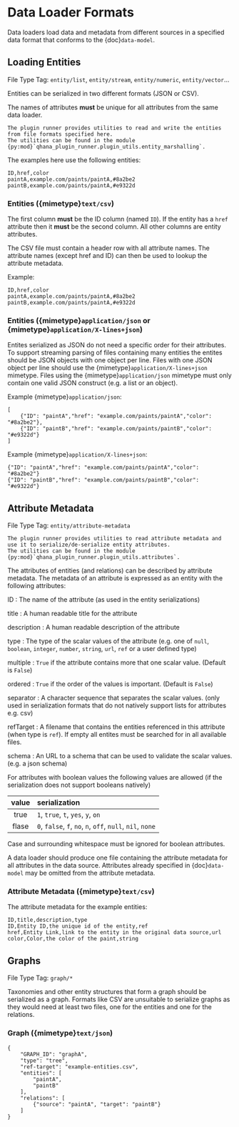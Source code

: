 # Data Loader Formats

Data loaders load data and metadata from different sources in a specified data format that conforms to the {doc}`data-model`.

## Loading Entities

File Type Tag: `entity/list`, `entity/stream`, `entity/numeric`, `entity/vector`...

Entities can be serialized in two different formats (JSON or CSV).

The names of attributes **must** be unique for all attributes from the same data loader.

```{note}
The plugin runner provides utilities to read and write the entities from file formats specified here.
The utilities can be found in the module {py:mod}`qhana_plugin_runner.plugin_utils.entity_marshalling`.
```

The examples here use the following entities:

```{csv-table}
ID,href,color
paintA,example.com/paints/paintA,#8a2be2
paintB,example.com/paints/paintA,#e9322d
```

### Entities ({mimetype}`text/csv`)

The first column **must** be the ID column (named `ID`).
If the entity has a `href` attribute then it **must** be the second column.
All other columns are entity attributes.

The CSV file must contain a header row with all attribute names.
The attribute names (except href and ID) can then be used to lookup the attribute metadata.

Example:


```{code-block} text
ID,href,color
paintA,example.com/paints/paintA,#8a2be2
paintB,example.com/paints/paintA,#e9322d
```

### Entities ({mimetype}`application/json` or {mimetype}`application/X-lines+json`)

Entites serialized as JSON do not need a specific order for their attributes.
To support streaming parsing of files containing many entities the entites should be JSON objects with one object per line.
Files with one JSON object per line should use the {mimetype}`application/X-lines+json` mimetype.
Files using the {mimetype}`application/json` mimetype must only contain one valid JSON construct (e.g. a list or an object).

Example {mimetype}`application/json`:

```{code-block} json
[
    {"ID": "paintA","href": "example.com/paints/paintA","color": "#8a2be2"},
    {"ID": "paintB","href": "example.com/paints/paintB","color": "#e9322d"}
]
```

Example {mimetype}`application/X-lines+json`:

```{code-block} json
{"ID": "paintA","href": "example.com/paints/paintA","color": "#8a2be2"}
{"ID": "paintB","href": "example.com/paints/paintB","color": "#e9322d"}
```


## Attribute Metadata

File Type Tag: `entity/attribute-metadata`

```{note}
The plugin runner provides utilities to read attribute metadata and use it to serialize/de-serialize entity attributes.
The utilities can be found in the module {py:mod}`qhana_plugin_runner.plugin_utils.attributes`.
```

The attributes of entities (and relations) can be described by attribute metadata.
The metadata of an attribute is expressed as an entity with the following attributes:

ID
:   The name of the attribute (as used in the entity serializations)

title
:   A human readable title for the attribute

description
:   A human readable description of the attribute

type
:   The type of the scalar values of the attribute (e.g. one of `null`, `boolean`, `integer`, `number`, `string`, `url`, `ref` or a user defined type)

multiple
:   `True` if the attribute contains more that one scalar value. (Default is `False`)

ordered
:   `True` if the order of the values is important. (Default is `False`)

separator
:   A character sequence that separates the scalar values. (only used in serialization formats that do not natively support lists for attributes e.g. csv)

refTarget
:   A filename that contains the entities referenced in this attribute (when type is `ref`). If empty all entites must be searched for in all available files.

schema
:   An URL to a schema that can be used to validate the scalar values. (e.g. a json schema)


For attributes with boolean values the following values are allowed (if the serialization does not support booleans natively)

| value | serialization                                              |
|:-----:|:-----------------------------------------------------------|
| true  | `1`, `true`, `t`, `yes`, `y`, `on`                         |
| flase | `0`, `false`, `f`, `no`, `n`, `off`, `null`, `nil`, `none` |

Case and surrounding whitespace must be ignored for boolean attributes.

A data loader should produce one file containing the attribute metadata for all attributes in the data source.
Attributes already specified in {doc}`data-model` may be omitted from the attribute metadata.


### Attribute Metadata ({mimetype}`text/csv`)

The attribute metadata for the example entities:

```{code-block} text
ID,title,description,type
ID,Entity ID,the unique id of the entity,ref
href,Entity Link,link to the entity in the original data source,url
color,Color,the color of the paint,string
```

## Graphs

File Type Tag: `graph/*`

Taxonomies and other entity structures that form a graph should be serialized as a graph.
Formats like CSV are unsuitable to serialize graphs as they would need at least two files, one for the entities and one for the relations.

### Graph ({mimetype}`text/json`)

```{code-block} json
{
    "GRAPH_ID": "graphA",
    "type": "tree",
    "ref-target": "example-entities.csv",
    "entities": [
        "paintA",
        "paintB"
    ],
    "relations": [
        {"source": "paintA", "target": "paintB"}
    ]
}
```
